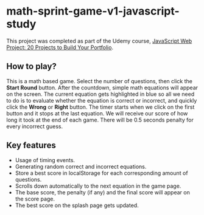 # math-sprint-game-v1-javascript-study

This project was completed as part of the Udemy course, [JavaScript Web Project: 20 Projects to Build Your Portfolio](https://www.udemy.com/course/javascript-web-projects-to-build-your-portfolio-resume/).

## How to play?

This is a math based game. Select the number of questions, then click the **Start Round** button. After the countdown, simple math equations will appear on the screen. The current equation gets highlighted in blue so all we need to do is to evaluate whether the equation is correct or incorrect, and quickly click the **Wrong** or **Right** button. The timer starts when we click on the first button and it stops at the last equation. We will receive our score of how long it took at the end of each game. There will be 0.5 seconds penalty for every incorrect guess. 

## Key features

- Usage of timing events.
- Generating random correct and incorrect equations.
- Store a best score in localStorage for each corresponding amount of questions.
- Scrolls down automatically to the next equation in the game page.
- The base score, the penalty (if any) and the final score will appear on the score page.
- The best score on the splash page gets updated.
